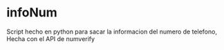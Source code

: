 # infoNum
Script hecho en python para sacar la informacion del numero de telefono, Hecha con el API de numverify
